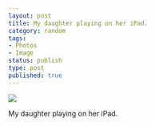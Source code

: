 ```yaml
--- 
layout: post
title: My daughter playing on her iPad.
category: random
tags: 
- Photos
- Image
status: publish
type: post
published: true
---
```

<img src="http://28.media.tumblr.com/tumblr_lnko50MctO1qz9lkro1_500.png">

<p>My daughter playing on her iPad.</p>

